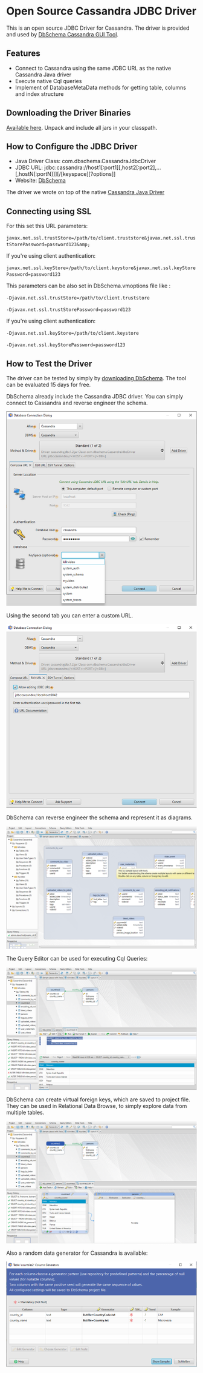 # Open Source Cassandra JDBC Driver

This is an open source JDBC Driver for Cassandra.
The driver is provided and used by [DbSchema Cassandra GUI Tool](https://dbschema.com).

## Features

* Connect to Cassandra using the same JDBC URL as the native Cassandra Java driver
* Execute native Cql queries
* Implement of DatabaseMetaData methods for getting table, columns and index structure

## Downloading the Driver Binaries

[Available here](https://dbschema.com/jdbc-drivers/CassandraJdbcDriver.zip). Unpack and include all jars in your classpath. 

## How to Configure the JDBC Driver

* Java Driver Class: com.dbschema.CassandraJdbcDriver
* JDBC URL: jdbc:cassandra://host1[:port1][,host2[:port2],...[,hostN[:portN]]][/[keyspace][?options]]
* Website: [DbSchema](https://dbschema.com/cassandra-designer-tool.html)

The driver we wrote on top of the native [Cassandra Java Driver](https://github.com/datastax/java-driver)

## Connecting using SSL

For this set this URL parameters:

`javax.net.ssl.trustStore=/path/to/client.truststore&javax.net.ssl.trustStorePassword=password123&amp;`

If you're using client authentication:

`javax.net.ssl.keyStore=/path/to/client.keystore&javax.net.ssl.keyStorePassword=password123`

This parameters can be also set in DbSchema.vmoptions file like :

`-Djavax.net.ssl.trustStore=/path/to/client.truststore`

`-Djavax.net.ssl.trustStorePassword=password123`

If you're using client authentication:

`-Djavax.net.ssl.keyStore=/path/to/client.keystore`

`-Djavax.net.ssl.keyStorePassword=password123`

## How to Test the Driver

The driver can be tested by simply by [downloading DbSchema](https://dbschema.com). 
The tool can be evaluated 15 days for free.

DbSchema already include the Cassandra JDBC driver. You can simply connect to Cassandra and reverse engineer the schema.

![Connect DbSchema to Cassandra](resources/images/dbschema-cassandra-connection-dialog.png)

Using the second tab you can enter a custom URL.

![Connect DbSchema to Cassandra using Custom URI](resources/images/dbschema-cassandra-connection-dialog-custom-url.png)

DbSchema can reverse engineer the schema and represent it as diagrams.

![Cassandra database diagrams](resources/images/dbschema-cassandra-diagram-gui-tool.png)

The Query Editor can be used for executing Cql Queries:

![Cassandra database diagrams](resources/images/dbschema-cassandra-query-editor.png)

DbSchema can create virtual foreign keys, which are saved to project file.
They can be used in Relational Data Browse, to simply explore data from multiple tables.

![Cassandra database diagrams](resources/images/dbschema-cassandra-relational-data-browse.png)

Also a random data generator for Cassandra is available:

![Cassandra database diagrams](resources/images/dbschema-cassandra-random-data-generator.png )


